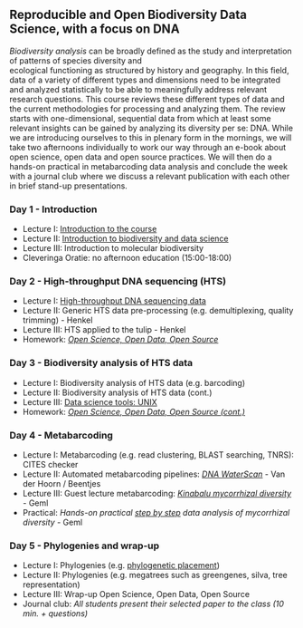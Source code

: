 Reproducible and Open Biodiversity Data Science, with a focus on DNA
--------------------------------------------------------------------
_Biodiversity analysis_ can be broadly defined as the study and interpretation of patterns of species diversity and  
ecological functioning as structured by history and geography. In this field, data of a variety of different
types and dimensions need to be integrated and analyzed statistically to be able to meaningfully address relevant 
research questions. This course reviews these different types of data and the current methodologies for processing and
analyzing them. The review starts with one-dimensional, sequential data from which at least some relevant insights can
be gained by analyzing its diversity per se: DNA. While we are introducing ourselves to this in plenary form in the 
mornings, we will take two afternoons individually to work our way through an e-book about open science, open data and
open source practices. We will then do a hands-on practical in metabarcoding data analysis and conclude the week with 
a journal club where we discuss a relevant publication with each other in brief stand-up presentations.

### Day 1 - Introduction

- Lecture I: [Introduction to the course](w1d1/lecture1.md)
- Lecture II: [Introduction to biodiversity and data science](w1d1/lecture2.md)
- Lecture III: Introduction to molecular biodiversity
- Cleveringa Oratie: no afternoon education (15:00-18:00)

### Day 2 - High-throughput DNA sequencing (HTS)
<!-- Christiaan Henkel probably available, will confirm 2017-10-05 -->
- Lecture I: [High-throughput DNA sequencing data](w1d2/lecture1.md)
- Lecture II: Generic HTS data pre-processing (e.g. demultiplexing, quality trimming) - Henkel
- Lecture III: HTS applied to the tulip - Henkel
- Homework: _[Open Science, Open Data, Open Source](https://pfern.github.io/OSODOS/gitbook/)_

### Day 3 - Biodiversity analysis of HTS data
<!-- Krijn Trimbos or Jeremy Miller -->
- Lecture I: Biodiversity analysis of HTS data (e.g. barcoding)
- Lecture II: Biodiversity analysis of HTS data (cont.)
- Lecture III: [Data science tools: UNIX](w1d3/lecture3.md)
- Homework: _[Open Science, Open Data, Open Source (cont.)](https://pfern.github.io/OSODOS/gitbook/)_

### Day 4 - Metabarcoding

- Lecture I: Metabarcoding (e.g. read clustering, BLAST searching, TNRS): CITES checker
- Lecture II: Automated metabarcoding pipelines: _[DNA WaterScan](http://gieskesstrijbisfonds.nl/projecten/dna-bibliotheek-waterdiertjes/)_ - Van der Hoorn / Beentjes
- Lecture III: Guest lecture metabarcoding: _[Kinabalu mycorrhizal diversity](http://doi.org/10.1111/nph.14566)_ - Geml
- Practical: _Hands-on practical [step by step](Metabarcoding.md) data analysis of mycorrhizal diversity_ - Geml

### Day 5 - Phylogenies and wrap-up

- Lecture I: Phylogenies (e.g. [phylogenetic placement](https://github.com/Pbdas/epa-ng))
- Lecture II: Phylogenies (e.g. megatrees such as greengenes, silva, tree representation)
- Lecture III: Wrap-up Open Science, Open Data, Open Source
- Journal club: _All students present their selected paper to the class (10 min. + questions)_
